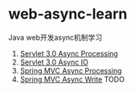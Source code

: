 # web-async-learn
Java web开发async机制学习

1. [Servlet 3.0 Async Processing](servlet-async-processing/README.md)
1. [Servlet 3.0 Async IO](servlet-async-io/README.md)
1. [Spring MVC Async Processing](spring-mvc-async-processing/README.md)
1. [Spring MVC Async Write](spring-mvc-async-write/README.md) TODO
